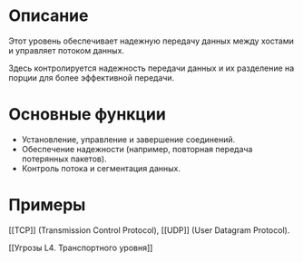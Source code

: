 # **Описание**
Этот уровень обеспечивает надежную передачу данных между хостами и управляет потоком данных.

Здесь контролируется надежность передачи данных и их разделение на порции для более эффективной передачи.


# **Основные функции**
  - Установление, управление и завершение соединений.
  - Обеспечение надежности (например, повторная передача потерянных пакетов).
  - Контроль потока и сегментация данных.
# **Примеры**
[[TCP]] (Transmission Control Protocol), [[UDP]] (User Datagram Protocol).

[[Угрозы L4. Транспортного уровня]]